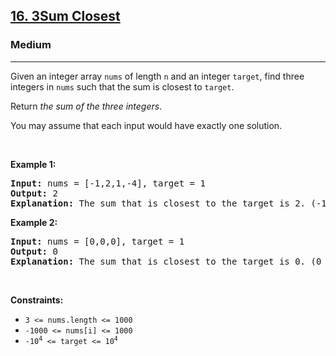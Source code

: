 <h2><a href="https://leetcode.com/problems/3sum-closest/">16. 3Sum Closest</a></h2><h3>Medium</h3><hr><div style="user-select: auto;" data-read-aloud-multi-block="true"><p style="user-select: auto;">Given an integer array <code style="user-select: auto;">nums</code> of length <code style="user-select: auto;">n</code> and an integer <code style="user-select: auto;">target</code>, find three integers in <code style="user-select: auto;">nums</code> such that the sum is closest to <code style="user-select: auto;">target</code>.</p>

<p style="user-select: auto;">Return <em style="user-select: auto;">the sum of the three integers</em>.</p>

<p style="user-select: auto;">You may assume that each input would have exactly one solution.</p>

<p style="user-select: auto;">&nbsp;</p>
<p style="user-select: auto;"><strong class="example" style="user-select: auto;">Example 1:</strong></p>

<pre style="user-select: auto;"><strong style="user-select: auto;">Input:</strong> nums = [-1,2,1,-4], target = 1
<strong style="user-select: auto;">Output:</strong> 2
<strong style="user-select: auto;">Explanation:</strong> The sum that is closest to the target is 2. (-1 + 2 + 1 = 2).
</pre>

<p style="user-select: auto;"><strong class="example" style="user-select: auto;">Example 2:</strong></p>

<pre style="user-select: auto;"><strong style="user-select: auto;">Input:</strong> nums = [0,0,0], target = 1
<strong style="user-select: auto;">Output:</strong> 0
<strong style="user-select: auto;">Explanation:</strong> The sum that is closest to the target is 0. (0 + 0 + 0 = 0).
</pre>

<p style="user-select: auto;">&nbsp;</p>
<p style="user-select: auto;"><strong style="user-select: auto;">Constraints:</strong></p>

<ul style="user-select: auto;">
	<li style="user-select: auto;"><code style="user-select: auto;">3 &lt;= nums.length &lt;= 1000</code></li>
	<li style="user-select: auto;"><code style="user-select: auto;">-1000 &lt;= nums[i] &lt;= 1000</code></li>
	<li style="user-select: auto;"><code style="user-select: auto;">-10<sup style="user-select: auto;">4</sup> &lt;= target &lt;= 10<sup style="user-select: auto;">4</sup></code></li>
</ul>
</div>